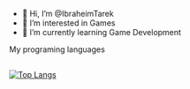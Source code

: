 - 👋 Hi, I’m @IbraheimTarek
- 👀 I’m interested in Games
- 🌱 I’m currently learning Game Development
<!---
IbraheimTarek/IbraheimTarek is a ✨ special ✨ repository because its `README.md` (this file) appears on your GitHub profile.
You can click the Preview link to take a look at your changes.
--->
My programing languages
##
[![Top Langs](https://github-readme-stats.vercel.app/api/top-langs/?username=IbraheimTarek&layout=compact)](https://github.com/IbraheimTarek/github-readme-stats)
##
